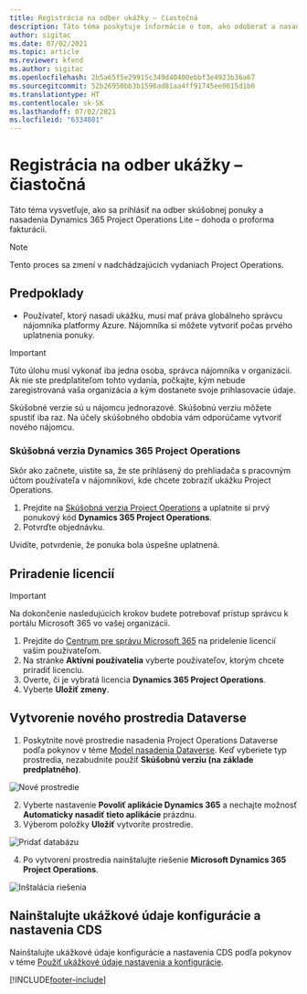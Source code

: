 ```yaml
---
title: Registrácia na odber ukážky – čiastočná
description: Táto téma poskytuje informácie o tom, ako odoberať a nasadiť jednoduché nasadenie Project Operations – dohoda o fakturácii pro forma.
author: sigitac
ms.date: 07/02/2021
ms.topic: article
ms.reviewer: kfend
ms.author: sigitac
ms.openlocfilehash: 2b5a65f5e29915c349d40400ebbf3e4923b36a67
ms.sourcegitcommit: 52b26950bb3b1596ad81aa4ff91745ee9615d1b0
ms.translationtype: HT
ms.contentlocale: sk-SK
ms.lasthandoff: 07/02/2021
ms.locfileid: "6334801"
---
```

# <a name="sign-up-for-a-preview-subscription---lite"></a>Registrácia na odber ukážky – čiastočná 

Táto téma vysvetľuje, ako sa prihlásiť na odber skúšobnej ponuky a nasadenia Dynamics 365 Project Operations Lite – dohoda o proforma fakturácii.

> [!NOTE]
> Tento proces sa zmení v nadchádzajúcich vydaniach Project Operations.

## <a name="prerequisites"></a>Predpoklady
- Používateľ, ktorý nasadí ukážku, musí mať práva globálneho správcu nájomníka platformy Azure. Nájomníka si môžete vytvoriť počas prvého uplatnenia ponuky.

> [!IMPORTANT]
> Túto úlohu musí vykonať iba jedna osoba, správca nájomníka v organizácii. Ak nie ste predplatiteľom tohto vydania, počkajte, kým nebude zaregistrovaná vaša organizácia a kým dostanete svoje prihlasovacie údaje.
> 
> Skúšobné verzie sú u nájomcu jednorazové. Skúšobnú verziu môžete spustiť iba raz. Na účely skúšobného obdobia vám odporúčame vytvoriť nového nájomcu.

### <a name="dynamics-365-project-operations-trial"></a>Skúšobná verzia Dynamics 365 Project Operations 

Skôr ako začnete, uistite sa, že ste prihlásený do prehliadača s pracovným účtom používateľa v nájomníkovi, kde chcete zobraziť ukážku Project Operations.

1. Prejdite na [Skúšobná verzia Project Operations](https://aka.ms/try-po) a uplatnite si prvý ponukový kód **Dynamics 365 Project Operations**.
2. Potvrďte objednávku.

  Uvidíte, potvrdenie, že ponuka bola úspešne uplatnená.

## <a name="assign-licenses"></a>Priradenie licencií

> [!IMPORTANT]
> Na dokončenie nasledujúcich krokov budete potrebovať prístup správcu k portálu Microsoft 365 vo vašej organizácii.


1. Prejdite do [Centrum pre správu Microsoft 365](https://portal.office.com/) na pridelenie licencií vašim používateľom.
2. Na stránke **Aktívni používatelia** vyberte používateľov, ktorým chcete priradiť licenciu.
3. Overte, či je vybratá licencia **Dynamics 365 Project Operations**. 
4. Vyberte **Uložiť zmeny**.

## <a name="create-a-new-dataverse-environment"></a>Vytvorenie nového prostredia Dataverse

1. Poskytnite nové prostredie nasadenia Project Operations Dataverse podľa pokynov v téme [Model nasadenia Dataverse](lite-deployment.md). Keď vyberiete typ prostredia, nezabudnite použiť **Skúšobnú verziu (na základe predplatného)**.

  ![Nové prostredie](./media/19CreateEnvironment.png)

2. Vyberte nastavenie **Povoliť aplikácie Dynamics 365** a nechajte možnosť **Automaticky nasadiť tieto aplikácie** prázdnu.  
3. Výberom položky **Uložiť** vytvoríte prostredie.

  ![Pridať databázu](./media/20CreateEnvironment1.png)

4. Po vytvorení prostredia nainštalujte riešenie **Microsoft Dynamics 365 Project Operations**. 

![Inštalácia riešenia](./media/21InstallSolution.png)

## <a name="install-a-cds-configuration-and-setup-demo-data"></a>Nainštalujte ukážkové údaje konfigurácie a nastavenia CDS

Nainštalujte ukážkové údaje konfigurácie a nastavenia CDS podľa pokynov v téme [Použiť ukážkové údaje nastavenia a konfigurácie](lite-apply-demo-setup-config-data.md).


[!INCLUDE[footer-include](../includes/footer-banner.md)]
